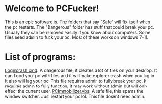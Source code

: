 # Welcome to PCFucker!

This is an epic software is. The folders that say "Safe" will fix itself when the pc restarts. The "Dangerous" folder has stuff that could break your pc. Usually they can be removed easilly if you know about computers. Some files need admin to fuck your pc. Most of these works on windows 7-11.

# List of programs:

[Logincrash.cmd](https://github.com/28klotlucas2/PCFucker/blob/main/Dangerous/LoginCrash.cmd): A dangerous file, it creates a lot of files on your desktop. It can flood your pc with files and it will make explorer crash when you log in. It also will lag your pc. This file requires admin to fully break your pc. It requires admin to fully function, it may work without admin but will only effect the current user.
[PCImmobilizer.vbs](https://github.com/28klotlucas2/PCFucker/blob/main/Safe/PCImmobilizer.vbs): A safe file, this spams the window switcher. Just restart your pc lol. This file dosent need admin.